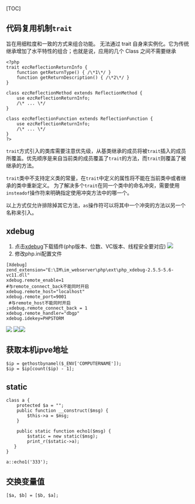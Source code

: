 [TOC]
## 代码复用机制`trait`
旨在用细粒度和一致的方式来组合功能。 无法通过 trait 自身来实例化。它为传统继承增加了水平特性的组合；也就是说，应用的几个 Class 之间不需要继承
```
<?php  
trait ezcReflectionReturnInfo {  
    function getReturnType() { /\*1\*/ }  
    function getReturnDescription() { /\*2\*/ }  
}  
  
class ezcReflectionMethod extends ReflectionMethod {  
    use ezcReflectionReturnInfo;  
    /\* ... \*/  
}  
  
class ezcReflectionFunction extends ReflectionFunction {  
    use ezcReflectionReturnInfo;  
    /\* ... \*/  
}  
?>
```
`trait`方式引入的类库需要注意优先级，从基类继承的成员将被`trait`插入的成员所覆盖。优先顺序是来自当前类的成员覆盖了`trait`的方法，而`trait`则覆盖了被继承的方法。

`trait`类中不支持定义类的常量，在`trait`中定义的属性将不能在当前类中或者继承的类中重新定义。
为了解决多个`trait`在同一个类中的命名冲突，需要使用`insteadof`操作符来明确指定使用冲突方法中的哪一个。

以上方式仅允许排除掉其它方法，`as`操作符可以将其中一个冲突的方法以另一个名称来引入。

## xdebug
1. 点击[xdebug](https://xdebug.org/download.php)下载插件(php版本、位数、VC版本、线程安全要对应)
![](https://i.vgy.me/JHlIpD.png)
2. 修改php.ini配置文件
```
[Xdebug]
zend_extension="E:\IM\im_webserver\php\ext\php_xdebug-2.5.5-5.6-vc11.dll" 
xdebug.remote_enable=1
#与remote_connect_back不能同时开启
xdebug.remote_host="localhost" 
xdebug.remote_port=9001
 #与remote_host不能同时开启
;xdebug.remote_connect_back = 1 
xdebug.remote_handler="dbgp"
xdebug.idekey=PHPSTORM
```
![](https://i.vgy.me/BucSQO.png)
![](https://i.vgy.me/PffE4p.png)![](https://i.vgy.me/nXaMMW.png)

## 获取本机ipve地址
```
$ip = gethostbynamel($_ENV['COMPUTERNAME']);
$ip = $ip[count($ip) - 1];
```
## static
~~~
class a {
    protected $a = "";
    public function __construct($msg) {
        $this->a = $msg;
    }

    public static function echo1($msg) {
        $static = new static($msg);
        print_r($static->a);
   }
}

a::echo1('333');
~~~
## 交换变量值
`[$a, $b] = [$b, $a];`

